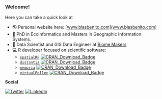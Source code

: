 
<!--
**BlasBenito/BlasBenito** is a ✨ _special_ ✨ repository because its `README.md` (this file) appears on your GitHub profile.

Here are some ideas to get you started:
👋
- 🔭 I’m currently working on ...
- 🌱 I’m currently learning ...
- 👯 I’m looking to collaborate on ...
- 🤔 I’m looking for help with ...
- 💬 Ask me about ...
- 📫 How to reach me: ...
- 😄 Pronouns: ...
- ⚡ Fun fact: ...

<img align="right" src="URL_TO_IMAGE_HERE" width="200px" style="width:200px;"/>

-->

### Welcome!

Here you can take a quick look at 

- :earth_americas: Personal website here: [www.blasbenito.com](www.blasbenito.com)
- :roller_coaster: PhD in Ecoinformatics and Masters in Geographic Information Systems.
- :office: Data Scientist and GIS Data Engineer at [Biome Makers](https://biomemakers.com/)
- :computer: R developer focused on scientific software:
   - [`spatialRF`](https://CRAN.R-project.org/package=spatialRF) [![CRAN\_Download\_Badge](http://cranlogs.r-pkg.org/badges/grand-total/spatialRF)](https://CRAN.R-project.org/package=spatialRF)
   - [`distantia`](https://CRAN.R-project.org/package=distantia) [![CRAN\_Download\_Badge](http://cranlogs.r-pkg.org/badges/grand-total/distantia)](https://CRAN.R-project.org/package=distantia)
   - [`memoria`](https://cran.r-project.org/web/packages/memoria/index.html) [![CRAN\_Download\_Badge](http://cranlogs.r-pkg.org/badges/grand-total/memoria)](https://CRAN.R-project.org/package=memoria)
   - [`virtualPollen`](https://cran.r-project.org/web/packages/virtualPollen/index.html) [![CRAN\_Download\_Badge](http://cranlogs.r-pkg.org/badges/grand-total/virtualPollen)](https://CRAN.R-project.org/package=virtualPollen)


__Social__

[![Twitter](https://img.shields.io/twitter/follow/blasbenito?style=social&url=https://twitter.com/blasbenito)](https://twitter.com/blasbenito)
[![LinkedIn](https://img.shields.io/twitter/url?style=social&label=connect&logo=linkedin&url=https://www.linkedin.com/in/blas-m-benito-6174a643/)](https://www.linkedin.com/in/blas-m-benito-6174a643/)

<!--

__Tech__

[![R](https://img.shields.io/badge/-programming-black?style=plastic&logo=r&link=https://github.com/blasbenito/)](https://github.com/blasbenito/)
[![PostgreSQL](https://img.shields.io/badge/-programming-white?style=flat-square&logo=r&link=https://github.com/blasbenito/)](https://github.com/blasbenito/)
![Postgres](https://img.shields.io/badge/-PostgreSQL-white?&logo=postgresql&link=https://github.com/blasbenito/)

-->
